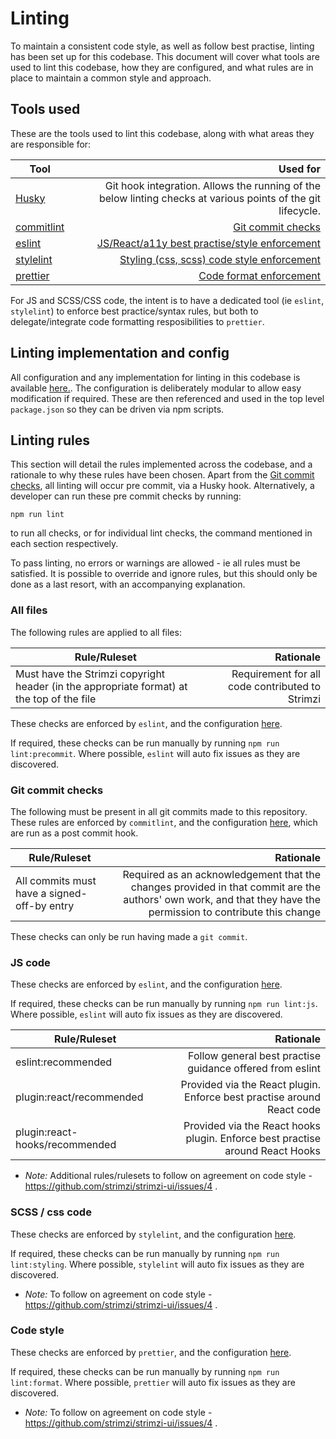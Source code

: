 # Linting

To maintain a consistent code style, as well as follow best practise, linting has been set up for this codebase. This document will cover what tools are used to lint this codebase, how they are configured, and what rules are in place to maintain a common style and approach.

## Tools used

These are the tools used to lint this codebase, along with what areas they are responsible for:

| Tool        |  Used for  |
| ------------- |  -----:|
| [Husky](https://github.com/typicode/husky) | Git hook integration. Allows the running of the below linting checks at various points of the git lifecycle. |
| [commitlint](https://commitlint.js.org/) | [Git commit checks](#Git-commit-checks) |
| [eslint](https://eslint.org/) | [JS/React/a11y best practise/style enforcement](#JS-code) |
| [stylelint](https://stylelint.io/) | [Styling (css, scss) code style enforcement](#scss-/-css-code) |
| [prettier](https://prettier.io/) | [Code format enforcement](#code-style) |

For JS and SCSS/CSS code, the intent is to have a dedicated tool (ie `eslint`, `stylelint`) to enforce best practice/syntax rules, but both to delegate/integrate code formatting resposibilities to `prettier`.

## Linting implementation and config

All configuration and any implementation for linting in this codebase is available [here.](../utils/linting). The configuration is deliberately modular to allow easy modification if required. These are then referenced and used in the top level `package.json` so they can be driven via npm scripts.

## Linting rules

This section will detail the rules implemented across the codebase, and a rationale to why these rules have been chosen. Apart from the [Git commit checks](#Git-commit-checks), all linting will occur pre commit, via a Husky hook. Alternatively, a developer can run these pre commit checks by running:

```
npm run lint
```

to run all checks, or for individual lint checks, the command mentioned in each section respectively.

To pass linting, no errors or warnings are allowed - ie all rules must be satisfied. It is possible to override and ignore rules, but this should only be done as a last resort, with an accompanying explanation.

### All files

The following rules are applied to all files:

| Rule/Ruleset        |  Rationale  |
| ------------- | -----:|
| Must have the Strimzi copyright header (in the appropriate format) at the top of the file | Requirement for all code contributed to Strimzi |

These checks are enforced by `eslint`, and the configuration [here](../utils/linting/eslint-all-files.conf.js).

If required, these checks can be run manually by running `npm run lint:precommit`. Where possible, `eslint` will auto fix issues as they are discovered.

### Git commit checks
The following must be present in all git commits made to this repository. These rules are enforced by `commitlint`, and the configuration [here](../utils/linting/commitlint.conf.js), which are run as a post commit hook.

| Rule/Ruleset        |  Rationale  |
| ------------- |  -----:|
| All commits must have a signed-off-by entry | Required as an acknowledgement that the changes provided in that commit are the authors' own work, and that they have the permission to contribute this change |

These checks can only be run having made a `git commit`.

### JS code

These checks are enforced by `eslint`, and the configuration [here](../utils/linting/eslint.conf.js).

If required, these checks can be run manually by running `npm run lint:js`. Where possible, `eslint` will auto fix issues as they are discovered.

| Rule/Ruleset        |  Rationale  |
| ------------- |  -----:|
| eslint:recommended | Follow general best practise guidance offered from eslint |
| plugin:react/recommended | Provided via the React plugin. Enforce best practise around React code |
| plugin:react-hooks/recommended | Provided via the React hooks plugin. Enforce best practise around React Hooks |

- *Note:* Additional rules/rulesets to follow on agreement on code style - https://github.com/strimzi/strimzi-ui/issues/4 .

### SCSS / css code

These checks are enforced by `stylelint`, and the configuration [here](../utils/linting/stylelint.conf.js).

If required, these checks can be run manually by running `npm run lint:styling`. Where possible, `stylelint` will auto fix issues as they are discovered.

- *Note:* To follow on agreement on code style - https://github.com/strimzi/strimzi-ui/issues/4 .

### Code style

These checks are enforced by `prettier`, and the configuration [here](../utils/linting/prettier.conf.js).

If required, these checks can be run manually by running `npm run lint:format`. Where possible, `prettier` will auto fix issues as they are discovered.

- *Note:* To follow on agreement on code style - https://github.com/strimzi/strimzi-ui/issues/4 .